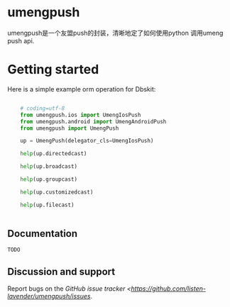 # umengpush

umengpush是一个友盟push的封装，清晰地定了如何使用python 调用umeng push api.

# Getting started

Here is a simple example orm operation for Dbskit:

````python

    # coding=utf-8
    from umengpush.ios import UmengIosPush
    from umengpush.android import UmengAndroidPush
    from umengpush import UmengPush

    up = UmengPush(delegator_cls=UmengIosPush)

    help(up.directedcast)

    help(up.broadcast)

    help(up.groupcast)

    help(up.customizedcast)

    help(up.filecast)
    
````

## Documentation

    TODO

## Discussion and support

Report bugs on the *GitHub issue tracker <https://github.com/listen-lavender/umengpush/issues*. 